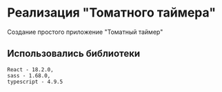# Реализация "Томатного таймера"

Создание простого приложение "Томатный таймер"

## Использовались библиотеки 
    React - 18.2.0,
    sass - 1.68.0,
    typescript - 4.9.5
